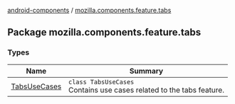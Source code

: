 [android-components](../index.md) / [mozilla.components.feature.tabs](./index.md)

## Package mozilla.components.feature.tabs

### Types

| Name | Summary |
|---|---|
| [TabsUseCases](-tabs-use-cases/index.md) | `class TabsUseCases`<br>Contains use cases related to the tabs feature. |

